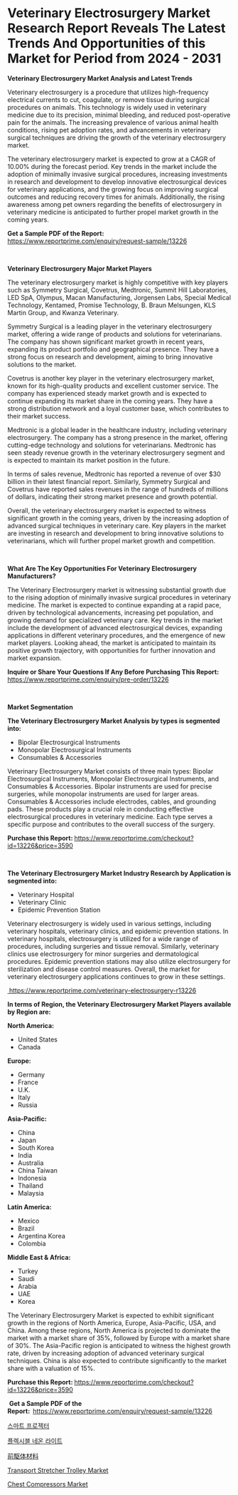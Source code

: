 <p><h1>Veterinary Electrosurgery Market Research Report Reveals The Latest Trends And Opportunities of this Market for Period from 2024 - 2031</h1></p><p><strong>Veterinary Electrosurgery Market Analysis and Latest Trends</strong></p>
<p><p>Veterinary electrosurgery is a procedure that utilizes high-frequency electrical currents to cut, coagulate, or remove tissue during surgical procedures on animals. This technology is widely used in veterinary medicine due to its precision, minimal bleeding, and reduced post-operative pain for the animals. The increasing prevalence of various animal health conditions, rising pet adoption rates, and advancements in veterinary surgical techniques are driving the growth of the veterinary electrosurgery market.</p><p>The veterinary electrosurgery market is expected to grow at a CAGR of 10.00% during the forecast period. Key trends in the market include the adoption of minimally invasive surgical procedures, increasing investments in research and development to develop innovative electrosurgical devices for veterinary applications, and the growing focus on improving surgical outcomes and reducing recovery times for animals. Additionally, the rising awareness among pet owners regarding the benefits of electrosurgery in veterinary medicine is anticipated to further propel market growth in the coming years.</p></p>
<p><strong>Get a Sample PDF of the Report:&nbsp;</strong> <a href="https://www.reportprime.com/enquiry/request-sample/13226">https://www.reportprime.com/enquiry/request-sample/13226</a></p>
<p>&nbsp;</p>
<p><strong>Veterinary Electrosurgery Major Market Players</strong></p>
<p><p>The veterinary electrosurgery market is highly competitive with key players such as Symmetry Surgical, Covetrus, Medtronic, Summit Hill Laboratories, LED SpA, Olympus, Macan Manufacturing, Jorgensen Labs, Special Medical Technology, Kentamed, Promise Technology, B. Braun Melsungen, KLS Martin Group, and Kwanza Veterinary. </p><p>Symmetry Surgical is a leading player in the veterinary electrosurgery market, offering a wide range of products and solutions for veterinarians. The company has shown significant market growth in recent years, expanding its product portfolio and geographical presence. They have a strong focus on research and development, aiming to bring innovative solutions to the market.</p><p>Covetrus is another key player in the veterinary electrosurgery market, known for its high-quality products and excellent customer service. The company has experienced steady market growth and is expected to continue expanding its market share in the coming years. They have a strong distribution network and a loyal customer base, which contributes to their market success.</p><p>Medtronic is a global leader in the healthcare industry, including veterinary electrosurgery. The company has a strong presence in the market, offering cutting-edge technology and solutions for veterinarians. Medtronic has seen steady revenue growth in the veterinary electrosurgery segment and is expected to maintain its market position in the future.</p><p>In terms of sales revenue, Medtronic has reported a revenue of over $30 billion in their latest financial report. Similarly, Symmetry Surgical and Covetrus have reported sales revenues in the range of hundreds of millions of dollars, indicating their strong market presence and growth potential. </p><p>Overall, the veterinary electrosurgery market is expected to witness significant growth in the coming years, driven by the increasing adoption of advanced surgical techniques in veterinary care. Key players in the market are investing in research and development to bring innovative solutions to veterinarians, which will further propel market growth and competition.</p></p>
<p>&nbsp;</p>
<p><strong>What Are The Key Opportunities For Veterinary Electrosurgery Manufacturers?</strong></p>
<p><p>The Veterinary Electrosurgery market is witnessing substantial growth due to the rising adoption of minimally invasive surgical procedures in veterinary medicine. The market is expected to continue expanding at a rapid pace, driven by technological advancements, increasing pet population, and growing demand for specialized veterinary care. Key trends in the market include the development of advanced electrosurgical devices, expanding applications in different veterinary procedures, and the emergence of new market players. Looking ahead, the market is anticipated to maintain its positive growth trajectory, with opportunities for further innovation and market expansion.</p></p>
<p><strong>Inquire or Share Your Questions If Any Before Purchasing This Report:</strong> <a href="https://www.reportprime.com/enquiry/pre-order/13226">https://www.reportprime.com/enquiry/pre-order/13226</a></p>
<p>&nbsp;</p>
<p><strong>Market Segmentation</strong></p>
<p><strong>The Veterinary Electrosurgery Market Analysis by types is segmented into:</strong></p>
<p><ul><li>Bipolar Electrosurgical Instruments</li><li>Monopolar Electrosurgical Instruments</li><li>Consumables & Accessories</li></ul></p>
<p><p>Veterinary Electrosurgery Market consists of three main types: Bipolar Electrosurgical Instruments, Monopolar Electrosurgical Instruments, and Consumables & Accessories. Bipolar instruments are used for precise surgeries, while monopolar instruments are used for larger areas. Consumables & Accessories include electrodes, cables, and grounding pads. These products play a crucial role in conducting effective electrosurgical procedures in veterinary medicine. Each type serves a specific purpose and contributes to the overall success of the surgery.</p></p>
<p><strong>Purchase this Report:&nbsp;</strong><a href="https://www.reportprime.com/checkout?id=13226&price=3590">https://www.reportprime.com/checkout?id=13226&price=3590</a></p>
<p>&nbsp;</p>
<p><strong>The Veterinary Electrosurgery Market Industry Research by Application is segmented into:</strong></p>
<p><ul><li>Veterinary Hospital</li><li>Veterinary Clinic</li><li>Epidemic Prevention Station</li></ul></p>
<p><p>Veterinary electrosurgery is widely used in various settings, including veterinary hospitals, veterinary clinics, and epidemic prevention stations. In veterinary hospitals, electrosurgery is utilized for a wide range of procedures, including surgeries and tissue removal. Similarly, veterinary clinics use electrosurgery for minor surgeries and dermatological procedures. Epidemic prevention stations may also utilize electrosurgery for sterilization and disease control measures. Overall, the market for veterinary electrosurgery applications continues to grow in these settings.</p></p>
<p><a href="https://www.reportprime.com/veterinary-electrosurgery-r13226">&nbsp;https://www.reportprime.com/veterinary-electrosurgery-r13226</a></p>
<p><strong>In terms of Region, the Veterinary Electrosurgery Market Players available by Region are:</strong></p>
<p>
    <p> <strong> North America: </strong>
        <ul>
            <li>United States</li>
            <li>Canada</li>
        </ul>
        </p> 
    <p> <strong> Europe: </strong>
        <ul>
            <li>Germany</li>
            <li>France</li>
            <li>U.K.</li>
            <li>Italy</li>
            <li>Russia</li>
        </ul>
        </p> 
    <p> <strong> Asia-Pacific: </strong>
        <ul>
            <li>China</li>
            <li>Japan</li>
            <li>South Korea</li>
            <li>India</li>
            <li>Australia</li>
            <li>China Taiwan</li>
            <li>Indonesia</li>
            <li>Thailand</li>
            <li>Malaysia</li>
        </ul>
        </p> 
    <p> <strong> Latin America: </strong>
        <ul>
            <li>Mexico</li>
            <li>Brazil</li>
            <li>Argentina Korea</li>
            <li>Colombia</li>
        </ul>
        </p> 
    <p> <strong> Middle East & Africa: </strong>
        <ul>
            <li>Turkey</li>
            <li>Saudi</li>
            <li>Arabia</li>
            <li>UAE</li>
            <li>Korea</li>
        </ul>
    </p>
    </p>
<p><p>The Veterinary Electrosurgery Market is expected to exhibit significant growth in the regions of North America, Europe, Asia-Pacific, USA, and China. Among these regions, North America is projected to dominate the market with a market share of 35%, followed by Europe with a market share of 30%. The Asia-Pacific region is anticipated to witness the highest growth rate, driven by increasing adoption of advanced veterinary surgical techniques. China is also expected to contribute significantly to the market share with a valuation of 15%.</p></p>
<p><strong>Purchase this Report: </strong><a href="https://www.reportprime.com/checkout?id=13226&price=3590">https://www.reportprime.com/checkout?id=13226&price=3590</a></p>
<p>&nbsp;<strong>Get a Sample PDF of the Report:&nbsp;&nbsp;</strong><a href="https://www.reportprime.com/enquiry/request-sample/13226">https://www.reportprime.com/enquiry/request-sample/13226</a></p>
<p><strong></strong></p>
<p><p><a href="https://github.com/JeromeRtyau89966/Market-Research-Report-List-2/blob/main/465596777896.md">스마트 프로젝터</a></p><p><a href="https://github.com/TimmyMann6767/Market-Research-Report-List-2/blob/main/762544577895.md">플렉시블 네온 라이트</a></p><p><a href="https://github.com/JessKilback/Market-Research-Report-List-1/blob/main/266255060971.md">前駆体材料</a></p><p><a href="https://github.com/DarrenSipes1990/Market-Research-Report-List-2/blob/main/transport-stretcher-trolley-market.md">Transport Stretcher Trolley Market</a></p><p><a href="https://github.com/kmatchooka/Market-Research-Report-List-1/blob/main/chest-compressors-market.md">Chest Compressors Market</a></p></p>